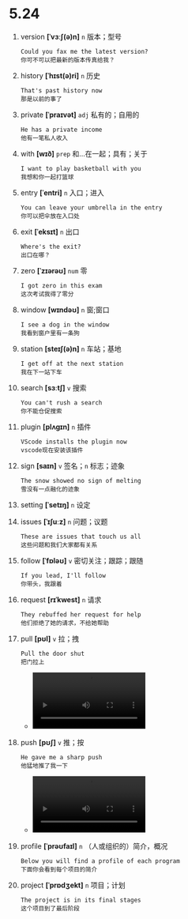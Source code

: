 # 5.24

1. version **[ˈvɜːʃ(ə)n]** `n` 版本；型号

   ```
   Could you fax me the latest version?
   你可不可以把最新的版本传真给我？
   ```

2. history **[ˈhɪst(ə)ri]** `n` 历史

   ```
   That's past history now
   那是以前的事了
   ```

3. private **[ˈpraɪvət]** `adj` 私有的；自用的

   ```
   He has a private income
   他有一笔私人收入
   ```

4. with **[wɪð]** `prep` 和...在一起；具有；关于

   ```
   I want to play basketball with you
   我想和你一起打篮球
   ```

5. entry **[ˈentri]** `n` 入口；进入

   ```
   You can leave your umbrella in the entry
   你可以把伞放在入口处
   ```

6. exit **[ˈeksɪt]** `n` 出口

   ```
   Where's the exit?
   出口在哪？
   ```

7. zero **[ˈzɪərəʊ]** `num` 零

   ```
   I got zero in this exam
   这次考试我得了零分
   ```

8. window **[wɪndəʊ]** `n` 窗;窗口

   ```
   I see a dog in the window
   我看到窗户里有一条狗
   ```

9. station **[steɪʃ(ə)n]** `n` 车站；基地

   ```
   I get off at the next station
   我在下一站下车
   ```

10. search **[sɜːtʃ]** `v` 搜索

    ```
    You can't rush a search
    你不能仓促搜索
    ```

11. plugin **[plʌgɪn]** `n` 插件

    ```
    VScode installs the plugin now
    vscode现在安装该插件
    ```

12. sign **[saɪn]** `v` 签名；`n` 标志；迹象

    ```
    The snow showed no sign of melting
    雪没有一点融化的迹象
    ```

13. setting **[ˈsetɪŋ]** `n` 设定

14. issues **[ˈɪʃuːz]** `n` 问题；议题

    ```
    These are issues that touch us all
    这些问题和我们大家都有关系
    ```

15. follow **[ˈfɒləʊ]** `v` 密切关注；跟踪；跟随

    ```
    If you lead, I'll follow
    你带头，我跟着
    ```

16. request **[rɪˈkwest]** `n` 请求

    ```
    They rebuffed her request for help
    他们拒绝了她的请求，不给她帮助
    ```

17. pull **[pʊl]** `v` 拉；拽

    ```
    Pull the door shut
    把门拉上
    ```

    - <video src="../video/Lesson4/VID_20220524_224105.mp4" width="50%" ></video>

18. push **[pʊʃ]** `v` 推；按

    ```
    He gave me a sharp push
    他猛地推了我一下
    ```

    - <video src="../video/Lesson4/VID_20220524_224142.mp4" width="50%" ></video>

19. profile **[ˈprəʊfaɪl]** `n` （人或组织的）简介，概况

    ```
    Below you will find a profile of each program
    下面你会看到每个项目的简介
    ```

20. project **[ˈprɒdʒekt]** `n` 项目；计划

    ```
    The project is in its final stages
    这个项目到了最后阶段
    ```
